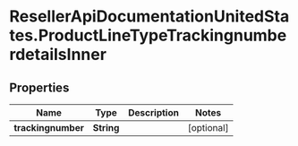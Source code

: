 # ResellerApiDocumentationUnitedStates.ProductLineTypeTrackingnumberdetailsInner

## Properties

Name | Type | Description | Notes
------------ | ------------- | ------------- | -------------
**trackingnumber** | **String** |  | [optional] 


